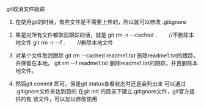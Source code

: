 
git取消文件跟踪

1. 在使用git的时候，有些文件是不需要上传的，所以就可以修改   .gitignore
2. 果是对所有文件都取消跟踪的话，就是
  git rm -r --cached . 　　//不删除本地文件
  git rm -r --f . 　　//删除本地文件
 
3. 对某个文件取消跟踪
   git rm --cached readme1.txt    删除readme1.txt的跟踪，并保留在本地。
   git rm --f readme1.txt         删除readme1.txt的跟踪，并且删除本地文件。

4. 然后git commit 即可。但是git status查看状态时还是会列出来
可以通过 .gitignore文件来达到目的
在git init 的目录下建立.gitignore文件，git官方提供的有 该文件，可以加以修改使用

